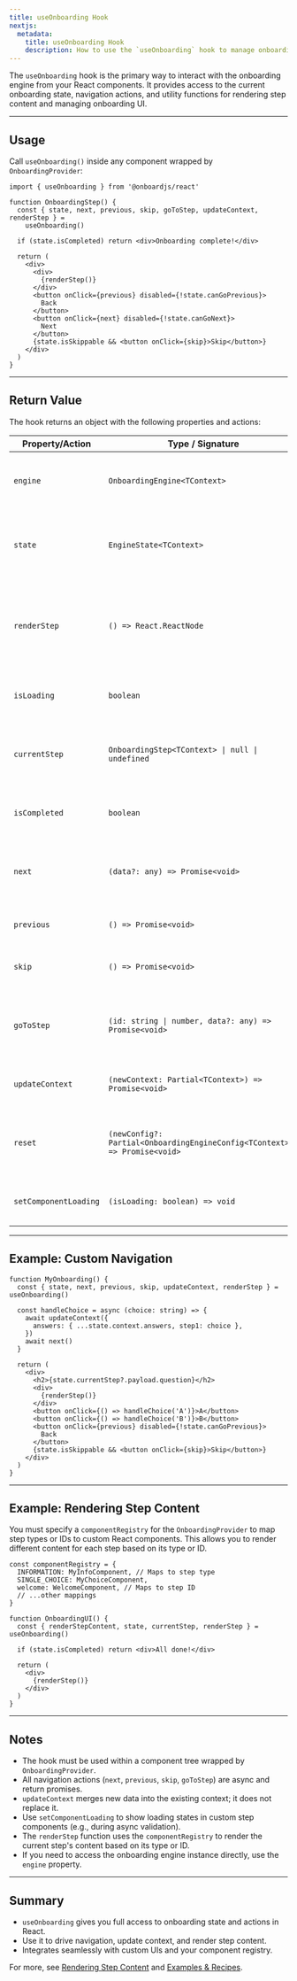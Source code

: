 ```yaml
---
title: useOnboarding Hook
nextjs:
  metadata:
    title: useOnboarding Hook
    description: How to use the `useOnboarding` hook to manage onboarding state and actions in React.
---
```


The `useOnboarding` hook is the primary way to interact with the onboarding engine from your React components. It provides access to the current onboarding state, navigation actions, and utility functions for rendering step content and managing onboarding UI.

---

## Usage

Call `useOnboarding()` inside any component wrapped by `OnboardingProvider`:

```tsx
import { useOnboarding } from '@onboardjs/react'

function OnboardingStep() {
  const { state, next, previous, skip, goToStep, updateContext, renderStep } =
    useOnboarding()

  if (state.isCompleted) return <div>Onboarding complete!</div>

  return (
    <div>
      <div>
        {renderStep()}
      </div>
      <button onClick={previous} disabled={!state.canGoPrevious}>
        Back
      </button>
      <button onClick={next} disabled={!state.canGoNext}>
        Next
      </button>
      {state.isSkippable && <button onClick={skip}>Skip</button>}
    </div>
  )
}
```

---

## Return Value

The hook returns an object with the following properties and actions:

| Property/Action       | Type / Signature                                                           | Description                                                               |
| --------------------- | -------------------------------------------------------------------------- | ------------------------------------------------------------------------- |
| `engine`              | `OnboardingEngine<TContext>`                                               | The underlying onboarding engine instance.                                |
| `state`               | `EngineState<TContext>`                                                    | The current onboarding state (step, context, navigation flags, etc).      |
| `renderStep`          | `() => React.ReactNode`                                                    | Function to render the current step's content based on the **component registry**. |
| `isLoading`           | `boolean`                                                                  | `true` if the engine is loading or hydrating.                             |
| `currentStep`         | `OnboardingStep<TContext> \| null \| undefined`                            | The current step object, `undefined` if not stated or `null` if finished. |
| `isCompleted`         | `boolean`                                                                  | `true` if the onboarding flow is complete.                                |
| `next`                | `(data?: any) => Promise<void>`                                            | Advance to the next step. Optionally merge data into context.             |
| `previous`            | `() => Promise<void>`                                                      | Go to the previous step.                                                  |
| `skip`                | `() => Promise<void>`                                                      | Skip the current step (if skippable).                                     |
| `goToStep`            | `(id: string \| number, data?: any) => Promise<void>`                      | Jump to a specific step by ID. Optionally merge data into context.        |
| `updateContext`       | `(newContext: Partial<TContext>) => Promise<void>`                         | Merge new data into the onboarding context.                               |
| `reset`               | `(newConfig?: Partial<OnboardingEngineConfig<TContext>>) => Promise<void>` | Reset the onboarding flow. Optionally provide new config.                 |
| `setComponentLoading` | `(isLoading: boolean) => void`                                             | Set a loading state for custom step components.                           |

---

## Example: Custom Navigation

```tsx
function MyOnboarding() {
  const { state, next, previous, skip, updateContext, renderStep } = useOnboarding()

  const handleChoice = async (choice: string) => {
    await updateContext({
      answers: { ...state.context.answers, step1: choice },
    })
    await next()
  }

  return (
    <div>
      <h2>{state.currentStep?.payload.question}</h2>
      <div>
        {renderStep()}
      </div>
      <button onClick={() => handleChoice('A')}>A</button>
      <button onClick={() => handleChoice('B')}>B</button>
      <button onClick={previous} disabled={!state.canGoPrevious}>
        Back
      </button>
      {state.isSkippable && <button onClick={skip}>Skip</button>}
    </div>
  )
}
```

---

## Example: Rendering Step Content

You must specify a `componentRegistry` for the `OnboardingProvider` to map step types or IDs to custom React components. This allows you to render different content for each step based on its type or ID.

```tsx
const componentRegistry = {
  INFORMATION: MyInfoComponent, // Maps to step type
  SINGLE_CHOICE: MyChoiceComponent,
  welcome: WelcomeComponent, // Maps to step ID
  // ...other mappings
}

function OnboardingUI() {
  const { renderStepContent, state, currentStep, renderStep } = useOnboarding()

  if (state.isCompleted) return <div>All done!</div>

  return (
    <div>
      {renderStep()}
    </div>
  )
}
```

---

## Notes

- The hook must be used within a component tree wrapped by `OnboardingProvider`.
- All navigation actions (`next`, `previous`, `skip`, `goToStep`) are async and return promises.
- `updateContext` merges new data into the existing context; it does not replace it.
- Use `setComponentLoading` to show loading states in custom step components (e.g., during async validation).
- The `renderStep` function uses the `componentRegistry` to render the current step's content based on its type or ID.
- If you need to access the onboarding engine instance directly, use the `engine` property.

---

## Summary

- `useOnboarding` gives you full access to onboarding state and actions in React.
- Use it to drive navigation, update context, and render step content.
- Integrates seamlessly with custom UIs and your component registry.

For more, see [Rendering Step Content](/react/render-step-content) and [Examples & Recipes](/react/examples).
